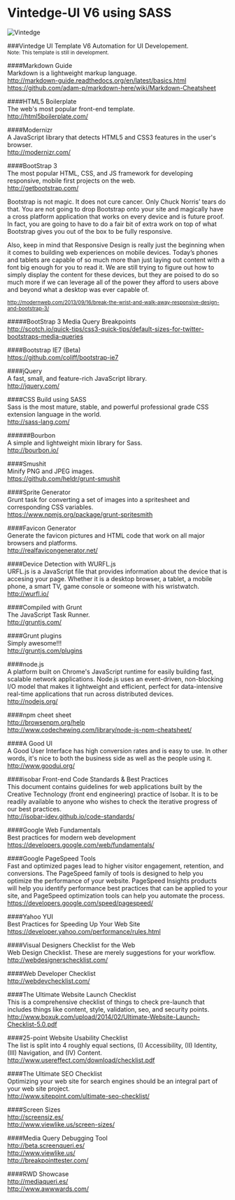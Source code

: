 Vintedge-UI V6 using SASS
=========================

![Vintedge](http://vintedge.com/images/logo_vintedge_sm.png "Vintedge")

###Vintedge UI Template V6
Automation for UI Developement.<br />
<sup>Note: This template is still in development.</sup>


####Markdown Guide<br />
Markdown is a lightweight markup language.<br />
http://markdown-guide.readthedocs.org/en/latest/basics.html<br />
https://github.com/adam-p/markdown-here/wiki/Markdown-Cheatsheet


####HTML5 Boilerplate<br />
The web's most popular front-end template.<br />
http://html5boilerplate.com/


####Modernizr<br />
A JavaScript library that detects HTML5 and CSS3 features in the user's browser.<br />
http://modernizr.com/


####BootStrap 3<br />
The most popular HTML, CSS, and JS framework for developing responsive, mobile first projects on the web.<br />
http://getbootstrap.com/<br />


Bootstrap is not magic. It does not cure cancer. Only Chuck Norris’ tears do that. You are not going to drop Bootstrap onto your site and magically have a cross platform application that works on every device and is future proof. In fact, you are going to have to do a fair bit of extra work on top of what Bootstrap gives you out of the box to be fully responsive.

Also, keep in mind that Responsive Design is really just the beginning when it comes to building web experiences on mobile devices. Today’s phones and tablets are capable of so much more than just laying out content with a font big enough for you to read it. We are still trying to figure out how to simply display the content for these devices, but they are poised to do so much more if we can leverage all of the power they afford to users above and beyond what a desktop was ever capable of.


<sup>http://modernweb.com/2013/09/16/break-the-wrist-and-walk-away-responsive-design-and-bootstrap-3/</sup>


#####BootStrap 3 Media Query Breakpoints<br />
http://scotch.io/quick-tips/css3-quick-tips/default-sizes-for-twitter-bootstraps-media-queries


####Bootstrap IE7 (Beta)<br />
https://github.com/coliff/bootstrap-ie7


####jQuery<br />
A fast, small, and feature-rich JavaScript library.<br />
http://jquery.com/


####CSS Build using SASS<br />
Sass is the most mature, stable, and powerful professional grade CSS extension language in the world.<br />
http://sass-lang.com/


######Bourbon<br />
A simple and lightweight mixin library for Sass.<br />
http://bourbon.io/


####Smushit<br />
Minify PNG and JPEG images.<br />
https://github.com/heldr/grunt-smushit


####Sprite Generator<br />
Grunt task for converting a set of images into a spritesheet and corresponding CSS variables.<br />
https://www.npmjs.org/package/grunt-spritesmith


####Favicon Generator<br />
Generate the favicon pictures and HTML code that work on all major browsers and platforms.<br />
http://realfavicongenerator.net/


####Device Detection with WURFL.js<br />
URFL.js is a JavaScript file that provides information about the device that is accesing your page. Whether it is a desktop browser, a tablet, a mobile phone, a smart TV, game console or someone with his wristwatch.<br />
http://wurfl.io/


####Compiled with Grunt<br />
The JavaScript Task Runner.<br />
http://gruntjs.com/


####Grunt plugins<br />
Simply awesome!!!<br />
http://gruntjs.com/plugins


####node.js<br />
A platform built on Chrome's JavaScript runtime for easily building fast, scalable network applications. Node.js uses an event-driven, non-blocking I/O model that makes it lightweight and efficient, perfect for data-intensive real-time applications that run across distributed devices.<br />
http://nodejs.org/


####npm cheet sheet<br />
http://browsenpm.org/help<br />
http://www.codechewing.com/library/node-js-npm-cheatsheet/


####A Good UI<br />
A Good User Interface has high conversion rates and is easy to use. In other words, it's nice to both the business side as well as the people using it.<br />
http://www.goodui.org/


####isobar Front-end Code Standards & Best Practices<br />
This document contains guidelines for web applications built by the Creative Technology (front end engineering) practice of Isobar. It is to be readily available to anyone who wishes to check the iterative progress of our best practices.<br />
http://isobar-idev.github.io/code-standards/


####Google Web Fundamentals<br />
Best practices for modern web development<br />
https://developers.google.com/web/fundamentals/



####Google PageSpeed Tools<br />
Fast and optimized pages lead to higher visitor engagement, retention, and conversions. The PageSpeed family of tools is designed to help you optimize the performance of your website. PageSpeed Insights products will help you identify performance best practices that can be applied to your site, and PageSpeed optimization tools can help you automate the process.<br />
https://developers.google.com/speed/pagespeed/


####Yahoo YUI<br />
Best Practices for Speeding Up Your Web Site<br />
https://developer.yahoo.com/performance/rules.html


####Visual Designers Checklist for the Web<br />
Web Design Checklist. These are merely suggestions for your workflow.<br />
http://webdesignerschecklist.com/


####Web Developer Checklist<br />
http://webdevchecklist.com/


####The Ultimate Website Launch Checklist<br />
This is a comprehensive checklist of things to check pre-launch that includes things like content, style, validation, seo, and security points.<br />
http://www.boxuk.com/upload/2014/02/Ultimate-Website-Launch-Checklist-5.0.pdf


####25-point Website Usability Checklist<br />
The list is split into 4 roughly equal sections, (I) Accessibility, (II) Identity, (III) Navigation, and (IV) Content.<br />
http://www.usereffect.com/download/checklist.pdf


####The Ultimate SEO Checklist<br />
Optimizing your web site for search engines should be an integral part of your web site project.<br />
http://www.sitepoint.com/ultimate-seo-checklist/


####Screen Sizes<br />
http://screensiz.es/<br />
http://www.viewlike.us/screen-sizes/


####Media Query Debugging Tool<br />
http://beta.screenqueri.es/<br />
http://www.viewlike.us/<br />
http://breakpointtester.com/


####RWD Showcase<br />
http://mediaqueri.es/<br />
http://www.awwwards.com/
